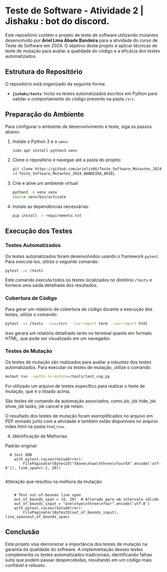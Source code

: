 
# Teste de Software - Atividade 2 | Jishaku : bot do discord.

Este repositório contém o projeto de teste de software utilizando mutantes desenvolvido por **Ariel Lima Abade Bandeira** para a atividade do curso de Teste de Software em 2024. O objetivo deste projeto é aplicar técnicas de teste de mutação para avaliar a qualidade do código e a eficácia dos testes automatizados.


## Estrutura do Repositório

O repositório está organizado da seguinte forma:


- **`jishaku/tests`**: Inclui os testes automatizados escritos em Python para validar o comportamento do código presente na pasta `/src`.

## Preparação do Ambiente

Para configurar o ambiente de desenvolvimento e teste, siga os passos abaixo:

1. Instale o Python 3 e o `venv`:
    ```bash
    sudo apt install python3-venv
    ```

2. Clone o repositório e navegue até a pasta do projeto:
    ```bash
    git clone https://github.com/arielzz66/Teste_Software_Mutantes_2024_BANDEIRA_ARIEL.git
    cd Teste_Software_Mutantes_2024_BANDEIRA_ARIEL
    ```

3. Crie e ative um ambiente virtual:
    ```bash
    python3 -m venv venv
    source venv/bin/activate
    ```

4. Instale as dependências necessárias:
    ```bash
    pip install -r requirements.txt
    ```

## Execução dos Testes

### Testes Automatizados

Os testes automatizados foram desenvolvidos usando o framework `pytest`. Para executá-los, utilize o seguinte comando:

```bash
pytest -vv /tests
```

Este comando executa todos os testes localizados no diretório `/tests` e fornece uma saída detalhada dos resultados.

### Cobertura de Código

Para gerar um relatório de cobertura de código durante a execução dos testes, utilize o comando:

```bash
pytest -vv /tests --cov=/src --cov-report term --cov-report html
```

Isso gerará um relatório detalhado tanto no terminal quanto em formato HTML, que pode ser visualizado em um navegador.

### Testes de Mutação

Os testes de mutação são realizados para avaliar a robustez dos testes automatizados. Para executar os testes de mutação, utilize o comando:

```bash
mutmut run --paths-to-mutate=/tests/test_cog.py
```

Foi utilizado um arquivo de testes específico para realizar o teste de mutação, que é o listado acima.

São testes de comando de automação associados, como  jsk, jsk hide, jsk show, jsk tasks, jsk cancel e jsk retain.

O resultado dos testes de mutação foram exemplificados no arquivo em PDF enviado junto com a atividade e também estão disponíveis no arquivo index.html na pasta `html/cov`.

4) Identificação de Melhorias

Padrão original:


```
  # test OOB
    with pytest.raises(ValueError):
        FilePaginator(BytesIO("XXone\ntwo\nthree\nfourXX".encode('utf-8')), line_span=(-1, 20))
        
```

Alteração que resultou na melhora da mutação:

```

    # Test out-of-bounds line span
    out_of_bounds_span = (0, 20)  # Alterado para um intervalo válido
    out_of_bounds_input = "one\ntwo\nthree\nfour".encode('utf-8')
    with pytest.raises(ValueError):
        FilePaginator(BytesIO(out_of_bounds_input), line_span=out_of_bounds_span)

```



## Conclusão

Este projeto visa demonstrar a importância dos testes de mutação na garantia da qualidade do software. A implementação desses testes complementa os testes automatizados tradicionais, identificando falhas sutis que podem passar despercebidas, resultando em um código mais confiável e robusto.

